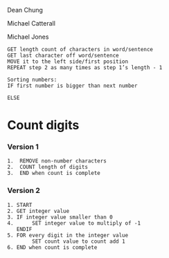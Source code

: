 Dean Chung

Michael Catterall

Michael Jones

```
GET length count of characters in word/sentence
GET last character off word/sentence
MOVE it to the left side/first position
REPEAT step 2 as many times as step 1’s length - 1

Sorting numbers:
IF first number is bigger than next number
    
ELSE
```
# Count digits

### Version 1
```
1.  REMOVE non-number characters    
2.  COUNT length of digits    
3.  END when count is complete    
```
### Version 2
```
1. START    
2. GET integer value  
3. IF integer value smaller than 0  
4.      SET integer value to multiply of -1  
   ENDIF  
5. FOR every digit in the integer value  
        SET count value to count add 1  
6. END when count is complete    
``` 
